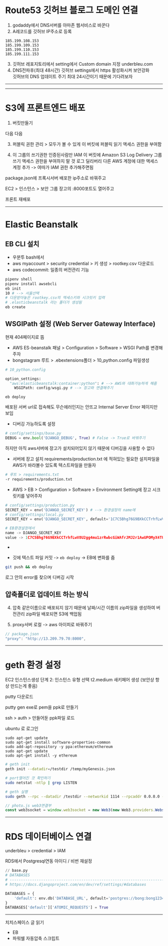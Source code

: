# Route53 깃허브 블로그 도메인 연결
1. godaddy에서 DNS서버를 아마존 웹서비스로 바꾼다
2. A레코드를 깃허브 IP주소로 등록
```
185.199.108.153
185.199.109.153
185.199.110.153
185.199.111.153
```
3. 깃허브 레포지토리에서 setting에서 Custom domain 지정 
underbleu.com
4. DNS전파후(최대 48시간) 깃허브 settings에서 https 활성화시켜 보안강화  
깃허브의 DNS 업데이트 주기 최대 24시간이기 때문에 기다려보자


---



---

# S3에 프론트엔드 배포
1. 버킷만들기

다음 다음

3. 퍼블릭 권한 관리 > 모두가 볼 수 있게
이 버킷에 퍼블릭 읽기 액세스 권한을 부여함

4. 이 그룹의 쓰기권한 인증된사람만 IAM
이 버킷에 Amazon S3 Log Delivery 그룹 쓰기 액세스 권한을 부여하지 말 것
로그 딜리버리
다른 AWS 계정에 대한 액세스  계정 추가 -> 여따가 IAM 권한 추가해주면됨

package.json에 프록시서버 배포한 ip주소로 바꿔주고

EC2 > 인스턴스 > 보안 그룹
장고의 :8000포트도 열어주고

프론트 재배포

---

# 

# Elastic Beanstalk

## EB CLI 설치
* 우분투 bash에서
* aws
myaccount > security credential > 키 생성 > rootkey.csv 다운로드
* aws codecommit: 일종의 버전관리 기능

```bash
pipenv shell
pipenv install awsebcli
eb init
10 # --> 서울선택
# 다운받아놓은 rootkey.csv의 엑세스키와 시크릿키 입력
# .elasticbeanstalk 라는 폴더가 생성됨
eb create
```

## WSGIPath 설정 (Web Server Gateway Interface)
현재 404페이지로 뜸
* AWS ES-beanstalk 패널 > Configuration > Software > WSGI Path를 변경해주자
* bongstagram 루트 > .ebextensions폴더 > 10_python.config 파일생성
```py
# 10_python.config

option_settings:
  "aws:elasticbeanstalk:container:python": # --> AWS와 대화가능하게 해줌
    WSGIPath: config/wsgi.py # --> 장고와 연결해주기
```

```
eb deploy
```
배포된 서버 url로 접속해도 무슨에러인지는 안뜨고 Internal Server Error 페이지만 보임  

* 디버깅 가능하도록 설정
```py
# config/settings/base.py
DEBUG = env.bool('DJANGO_DEBUG', True) # False -> True로 바꿔주기
```
하지만 아직 aws서버에 장고가 설치되어있지 않기 때문에 디버깅을 사용할 수 없다

* 서버에 장고 설치
requirements/production.txt 에 적혀있는 필요한 설치파일을 AWS가 바라볼수 있도록 텍스트파일을 만들자
```bash
# 루트 > requirements.txt
-r requirements/production.txt
```

* AWS > EB > Configuration > Software > Environment Setting에 장고 시크릿키를 넣어주자
```py
# config/settings/production.py
SECRET_KEY = env('DJANGO_SECRET_KEY') # --> 환경설정의 name에
# config/settings/local.py
SECRET_KEY = env('DJANGO_SECRET_KEY', default='1C7C5Bhg76G9BXkCCTrhfLwV8U2gg4mu1zrRwbcGiWAfrJMJ2r1AwUPOMyX4TUQR')

# EB환경설정에서
name -> DJANGO_SECRET_KEY
value -> 1C7C5Bhg76G9BXkCCTrhfLwV8U2gg4mu1zrRwbcGiWAfrJMJ2r1AwUPOMyX4TUQR
```

* 


* 깃에 텍스트 파일 커밋 -> `eb deploy` -> EB에 변화를 줌
```bash
git push && eb deploy
```

로그 안의 error를 찾으며 디버깅 시작


## 압축폴더로 업데이트 하는 방식
4. 압축
같은이름으로 배포되지 않기 때문에 날짜/시간 이름의 zip파일을 생성하여 버전관리
zip파일 배포되면 S3에 백업됨

5. proxy서버 로컬 -> aws 아이피로 바꿔주기
```js
// package.json
"proxy": "http://13.209.79.70:8000",
```

---

# geth 환경 설정
EC2 인스턴스생성
단계 2: 인스턴스 유형 선택
t2.medium
새키페어 생성 (보안상 항상 만드는게 좋음)

putty 다운로드

putty gen exe로 pem을 ppk로 만들기

ssh > auth > 만들어둔 ppk파일 로드

ubuntu 로 로그인

```
sudo apt-get update
sudo apt-get install software-properties-common
sudo add-apt-repository -y ppa:ethereum/ethereum
sudo apt-get update
sudo apt-get install -y ethereum
```


```bash
# geth init
geth init --datadir=/testdir /temp/myGenesis.json

# port열어진 것 확인하기
sudo netstat -ntlp | grep LISTEN

# geth 실행
sudo geth --rpc --datadir /testdir --networkid 1114 --rpcaddr 0.0.0.0 --rpccorsdomain "*" --rpcapi "admin,db,eth,net,web3,miner,personal" --ws --wsport 8546 --wsaddr 0.0.0.0  --wsorigins "*" console
```

```js
// photo.js web3연결부
const web3socket = window.web3socket = new Web3(new Web3.providers.WebsocketProvider('ws://13.125.208.193:8546'));
```

---

# RDS 데이터베이스 연결

underbleu > credential > IAM


RDS에서 Postgresql연동
아이디 / 비번 재설정
```py
// base.py
# DATABASES
# ------------------------------------------------------------------------------
# https://docs.djangoproject.com/en/dev/ref/settings/#databases

DATABASES = {
    'default': env.db('DATABASE_URL', default='postgres://bong:bong12345@bongstagram.cccdocdspfki.ap-northeast-2.rds.amazonaws.com:5432/bongstagram'),
}
DATABASES['default']['ATOMIC_REQUESTS'] = True
```


---

치치스페이스 글 읽기
* EB
* 파워쉘 자동압축 스크립트